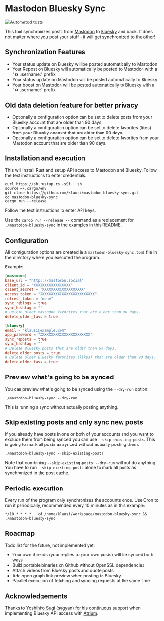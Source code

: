 # Mastodon Bluesky Sync

[![Automated tests](https://github.com/klausi/mastodon-bluesky-sync/workflows/Testing/badge.svg)](https://github.com/klausi/mastodon-bluesky-sync/actions)

This tool synchronizes posts from [Mastodon](https://joinmastodon.org/) to [Bluesky](https://bsky.app) and back. It does not matter where you post your stuff - it will get synchronized to the other!

## Synchronization Features

- Your status update on Bluesky will be posted automatically to Mastodon
- Your Repost on Bluesky will automatically be posted to Mastodon with a "♻️ username:" prefix
- Your status update on Mastodon will be posted automatically to Bluesky
- Your boost on Mastodon will be posted automatically to Bluesky with a "♻️ username:" prefix

## Old data deletion feature for better privacy
- Optionally a configuration option can be set to delete posts from your Bluesky account that are older than 90 days.
- Optionally a configuration option can be set to delete favorites (likes) from your Bluesky account that are older than 90 days.
- Optionally a configuration option can be set to delete favorites from your Mastodon account that are older than 90 days.

## Installation and execution

This will install Rust and setup API access to Mastodon and Bluesky. Follow the text instructions to enter credentials.

```
curl https://sh.rustup.rs -sSf | sh
source ~/.cargo/env
git clone https://github.com/klausi/mastodon-bluesky-sync.git
cd mastodon-bluesky-sync
cargo run --release
```

Follow the text instructions to enter API keys.

Use the `cargo run --release --` command as a replacement for `./mastodon-bluesky-sync` in the examples in this README.

## Configuration

All configuration options are created in a `mastodon-bluesky-sync.toml` file in the directory where you executed the program.

Example:

```toml
[mastodon]
base_url = "https://mastodon.social"
client_id = "XXXXXXXXXXXXXXXXX"
client_secret = "XXXXXXXXXXXXXXXXXXX"
access_token = "XXXXXXXXXXXXXXXXXXXXXXXXX"
refresh_token = "none"
sync_reblogs = true
sync_hashtag = ""
# Delete older Mastodon favorites that are older than 90 days.
delete_older_favs = true

[bluesky]
email = "klausi@example.com"
app_password = "XXXXXXXXXXXXXXXXXXXXXXX"
sync_reposts = true
sync_hashtag = ""
# Delete Bluesky posts that are older than 90 days.
delete_older_posts = true
# Delete older Bluesky favorites (likes) that are older than 90 days.
delete_older_favs = true
```

## Preview what's going to be synced

You can preview what's going to be synced using the `--dry-run` option:

    ./mastodon-bluesky-sync --dry-run

This is running a sync without actually posting anything.

## Skip existing posts and only sync new posts

If you already have posts in one or both of your accounts and you want to exclude them from being synced you can use `--skip-existing-posts`. This is going to mark all posts as synced without actually posting them.

    ./mastodon-bluesky-sync --skip-existing-posts

Note that combining `--skip-existing-posts --dry-run` will not do anything. You have to run `--skip-existing-posts` alone to mark all posts as synchronized in the post cache.

## Periodic execution

Every run of the program only synchronizes the accounts once. Use Cron to run it periodically, recommended every 10 minutes as in this example:

```
*/10 * * * *   cd /home/klausi/workspace/mastodon-bluesky-sync && ./mastodon-bluesky-sync
```

## Roadmap

Todo list for the future, not implemented yet:
- Your own threads (your replies to your own posts) will be synced both ways
- Build portable binaries on Github without OpenSSL dependencies
- Attach videos from Bluesky posts and quote posts
- Add open graph link preview when posting to Bluesky
- Parallel execution of fetching and syncing requests at the same time

## Acknowledgements

Thanks to [Yoshihiro Sugi (sugyan)](https://github.com/sugyan) for his continuous support when implementing Bluesky API access with [Atrium](https://github.com/sugyan/atrium).
